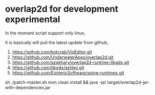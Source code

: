 # overlap2d for development experimental

In the moment script support only linux,

It is basically will pull the latest update from github,

1. https://github.com/kotcrab/VisEditor.git
2. https://github.com/UnderwaterApps/overlap2d.git
3. https://github.com/azakhary/overlap2d-runtime-libgdx.git
4. https://github.com/libgdx/ashley.git
5. https://github.com/EsotericSoftware/spine-runtimes.git

sh ./patch-master.sh
mvn clean install && java -jar target/overlap2d-jar-with-dependencies.jar
